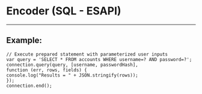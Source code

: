 # Encoder (SQL - ESAPI)
-------

## Example:

	
	// Execute prepared statement with parameterized user inputs
	var query = 'SELECT * FROM accounts WHERE username=? AND password=?';
	connection.query(query, [username, passwordHash],
	function (err, rows, fields) {	
	console.log("Results = " + JSON.stringify(rows));
	});
	connection.end();
	